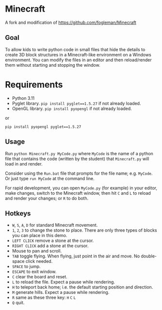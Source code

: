 # Minecraft

A fork and modification of https://github.com/fogleman/Minecraft

## Goal

To allow kids to write python code in small files that hide the details to create 3D block structures in a Minecraft-like environment on a Windows environment. You can modify the files in an editor and then reload/render them without starting and stopping the window.

# Requirements

* Python 3.11
* Pyglet library. `pip install pyglet==1.5.27` if not already loaded.
* OpenGL library. `pip install pyopengl` if not already loaded.

or

`pip install pyopengl pyglet==1.5.27`

## Usage

Run `python Minecraft.py MyCode.py` where `MyCode` is the name of a python file that contains the code (written by the student) that `Minecraft.py` will load in and render.

Consider using the `Run.bat` file that prompts for the file name; e.g. `MyCode`.
Or just type `run MyCode` at the command line.

For rapid development, you can open `MyCode.py` (for example) in your editor, make changes, switch to the Minecraft window, then hit `C` and `L` to reload and render your changes; or `R` to do both.

## Hotkeys

* `W`, `S`, `A`, `D` for standard Minecraft movement.
* `1`, `2`, `3` to change the stone to place. There are only three types of blocks you can place in this demo.
* `LEFT CLICK` remove a stone at the cursor.
* `RIGHT CLICK` add a stone at the cursor.
* Mouse to pan and scroll.
* `TAB` toggle flying. When flying, just point in the air and move. No double-space click needed.
* `SPACE` to jump.
* `ESCAPE` to exit window.
* `C` clear the board and reset.
* `L` to reload the file. Expect a pause while rendering.
* `H` to teleport back home; i.e. the default starting position and direction.
* `M` generate hills. Expect a pause while rendering.
* `R` same as these three key: `H` `C` `L`
* `Q` quit.